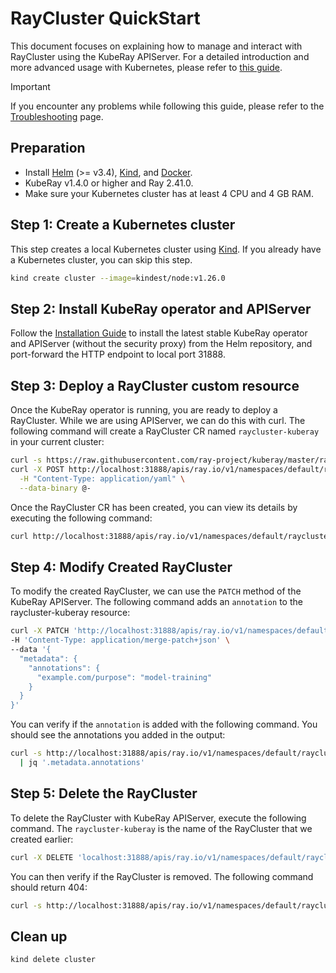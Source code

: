 # RayCluster QuickStart

This document focuses on explaining how to manage and interact with RayCluster using the
KubeRay APIServer. For a detailed introduction and more advanced usage with Kubernetes,
please refer to [this
guide](https://docs.ray.io/en/latest/cluster/kubernetes/getting-started/raycluster-quick-start.html).

> [!IMPORTANT]
> If you encounter any problems while following this guide, please refer to the [Troubleshooting](../Troubleshooting.md)
> page.

## Preparation

- Install [Helm](https://helm.sh/docs/intro/install/) (>= v3.4),
[Kind](https://kind.sigs.k8s.io/docs/user/quick-start/#installation), and
[Docker](https://docs.docker.com/engine/install/).
- KubeRay v1.4.0 or higher and Ray 2.41.0.
- Make sure your Kubernetes cluster has at least 4 CPU and 4 GB RAM.

## Step 1: Create a Kubernetes cluster

This step creates a local Kubernetes cluster using [Kind](https://kind.sigs.k8s.io/). If you already have a Kubernetes
cluster, you can skip this step.

```sh
kind create cluster --image=kindest/node:v1.26.0
```

## Step 2: Install KubeRay operator and APIServer

Follow the [Installation Guide](../Installation.md) to install the latest stable KubeRay
operator and APIServer (without the security proxy) from the Helm repository, and
port-forward the HTTP endpoint to local port 31888.

## Step 3: Deploy a RayCluster custom resource

Once the KubeRay operator is running, you are ready to deploy a RayCluster. While we are using APIServer, we can do this
with curl. The following command will create a RayCluster CR named `raycluster-kuberay` in your current cluster:

```sh
curl -s https://raw.githubusercontent.com/ray-project/kuberay/master/ray-operator/config/samples/ray-cluster.sample.yaml | \
curl -X POST http://localhost:31888/apis/ray.io/v1/namespaces/default/rayclusters \
  -H "Content-Type: application/yaml" \
  --data-binary @-
```

Once the RayCluster CR has been created, you can view its details by executing the following command:

```sh
curl http://localhost:31888/apis/ray.io/v1/namespaces/default/rayclusters/raycluster-kuberay
```

## Step 4: Modify Created RayCluster

To modify the created RayCluster, we can use the `PATCH` method of the KubeRay APIServer.
The following command adds an `annotation` to the raycluster-kuberay resource:

```sh
curl -X PATCH 'http://localhost:31888/apis/ray.io/v1/namespaces/default/rayclusters/raycluster-kuberay' \
-H 'Content-Type: application/merge-patch+json' \
--data '{
  "metadata": {
    "annotations": {
      "example.com/purpose": "model-training"
    }
  }
}'
```

You can verify if the `annotation` is added with the following command. You should see the
annotations you added in the output:

```sh
curl -s http://localhost:31888/apis/ray.io/v1/namespaces/default/rayclusters/raycluster-kuberay \
  | jq '.metadata.annotations'
```

## Step 5: Delete the RayCluster

To delete the RayCluster with KubeRay APIServer, execute the following command. The `raycluster-kuberay` is the name of
the RayCluster that we created earlier:

```sh
curl -X DELETE 'localhost:31888/apis/ray.io/v1/namespaces/default/rayclusters/raycluster-kuberay'
```

You can then verify if the RayCluster is removed. The following command should return 404:

```sh
curl -s http://localhost:31888/apis/ray.io/v1/namespaces/default/rayclusters/raycluster-kuberay
```

## Clean up

```sh
kind delete cluster
```
